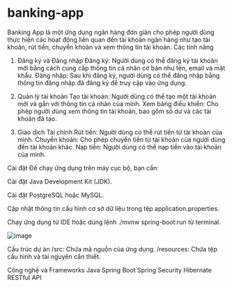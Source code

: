 # banking-app
Banking App là một ứng dụng ngân hàng đơn giản cho phép người dùng thực hiện các hoạt động liên quan đến tài khoản ngân hàng như tạo tài khoản, rút tiền, chuyển khoản và xem thông tin tài khoản.
Các tính năng

1. Đăng ký và Đăng nhập
  Đăng ký: Người dùng có thể đăng ký tài khoản mới bằng cách cung cấp thông tin cá nhân cơ bản như tên, email và mật khẩu.
  Đăng nhập: Sau khi đăng ký, người dùng có thể đăng nhập bằng thông tin đăng nhập đã đăng ký để truy cập vào ứng dụng.

2. Quản lý tài khoản
  Tạo tài khoản: Người dùng có thể tạo một tài khoản mới và gắn với thông tin cá nhân của mình.
  Xem bảng điều khiển: Cho phép người dùng xem thông tin tài khoản, bao gồm số dư và các tài khoản đã tạo.

3. Giao dịch Tài chính
  Rút tiền: Người dùng có thể rút tiền từ tài khoản của mình.
  Chuyển khoản: Cho phép chuyển tiền từ tài khoản của người dùng đến tài khoản khác.
  Nạp tiền: Người dùng có thể nạp tiền vào tài khoản của mình.

Cài đặt
Để chạy ứng dụng trên máy cục bộ, bạn cần:
  
  Cài đặt Java Development Kit (JDK).

  Cài đặt PostgreSQL hoặc MySQL.
  
  Cập nhật thông tin cấu hình cơ sở dữ liệu trong tệp application.properties.
  
  Chạy ứng dụng từ IDE hoặc dùng lệnh ./mvnw spring-boot:run từ terminal.

  

![image](https://github.com/longtrinh2806/banking-app/assets/136159911/1e1073b7-f0b3-4052-9084-a0db959b1e9c)


Cấu trúc dự án
  /src: Chứa mã nguồn của ứng dụng.
  /resources: Chứa tệp cấu hình và tài nguyên cần thiết.


Công nghệ và Frameworks
  Java
  Spring Boot
  Spring Security
  Hibernate
  RESTful API
